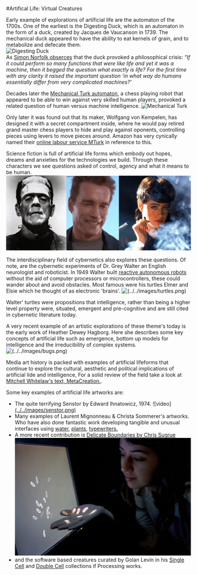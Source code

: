 #Artifical Life: Virtual Creatures

Early example of explorations of artificial life are the automaton of the 1700s. One of the earliest is the Digesting Duck, which is an automaton in the form of a duck, created by Jacques de Vaucanson in 1739. The mechanical duck appeared to have the ability to eat kernels of grain, and to metabolize and defecate them.   
![Digesting Duck](https://upload.wikimedia.org/wikipedia/commons/9/9a/Vaucanson_duck1.jpg)  
As [Simon Norfolk obserces](http://www.instituteartist.com/feature-I-m-Sorry-Dave-I-m-Afraid-I-Can-t-Do-That-Simon-Norfolk) that the duck provoked a philosophical crisis: *"If it could perform so many functions that were like life and yet it was a machine, then it begged the question what exactly is life? For the first time with any clarity it raised the important question ‘in what way do humans essentially differ from very complicated machines?’*

Decades later the [Mechanical Turk automaton](https://en.wikipedia.org/wiki/The_Turk), a chess playing robot that appeared to be able to win against very skilled human players, provoked a related question of human versus machine intelligence. 
![Mechanical Turk](https://upload.wikimedia.org/wikipedia/commons/d/d2/Turk-engraving4.jpg)  

Only later it was found out that its maker,  Wolfgang von Kempelen, has designed it with a secret compartment inside, where he would pay retired grand master chess players to hide and play against oponents, controlling pieces using levers to move pieces around. Amazon has very cynically named their [online labour service MTurk](https://www.mturk.com/mturk/welcome) in reference to this. 

Science fiction is full of artificial life forms which embody out hopes, dreams and anxieties for the technologies we build. Through these characters we see questions asked of control, agency and what it means to be human. 
![Frank](../../images/frank.png)  

The interdisciplinary field of cybernetics also explores these questions. Of note, are the cybernetic experiments of Dr. Grey Walter an English neurologist and roboticist. In 1949 Walter built [reactive autonomous robots](http://www.theoldrobots.com/ElmerElsie.html) without the aid of computer processors or microcontrollers, these could wander about and avoid obstacles. Most famous were his turtles Elmer and Elsie which he thought of as electronic 'brains'.
![(../../images/turtles.png)](https://www.youtube.com/embed/lLULRlmXkKo)

Walter' turtles were propositions that intelligence, rather than being a higher level property were, situated, emergent and pre-cognitive and are still cited in cybernetic literature today.   

A very recent example of an artistic explorations of these theme's today is the early work of Heather Dewey Hagborg. Here she describes some key concepts of artificial life such as emergence, bottom up models for intelligence and the irreducibility of complex systems.   
![(../../images/bugs.png)](https://www.youtube.com/watch?v=rmKMiAze-3Q)  

Media art history is packed with examples of artificial lifeforms that continue to explore the cultural, aesthetic and political implications of artificial lide and intelligence, For a solid review of the field take a look at [Mitchell Whitelaw's text, MetaCreation.](https://mitpress.mit.edu/books/metacreation). 

Some key examples of artificial life artworks are:  

* The quite terrifying Senstor by Edward Ihnatowicz, 1974. 
![video][(../../images/senstor.png)](https://www.youtube.com/watch?v=hoZb5MTKzQc) 
* Many examples of Laurent Mignonneau & Christa Sommerer's artworks. Who have also done fantastic work developing tangible and unusual interfaces using [water](https://www.youtube.com/watch?v=cZ3v1jcCXmk), [plants](http://www.interface.ufg.ac.at/christa-laurent/WORKS/FRAMES/FrameSet.html), [typewriters.](http://www.interface.ufg.ac.at/christa-laurent/WORKS/FRAMES/FrameSet.html)
* A more recent contribution is [Delicate Boundaries by Chris Sugrue](http://csugrue.com/delicateboundaries/)
![Delicate](../../images/delicate.jpg)
* and the software based creatures curated by Golan Levin in his [Single Cell](http://www.singlecell.org/singlecell.html) and [Double Cell](http://www.singlecell.org/) collections if Processing works. 
 



